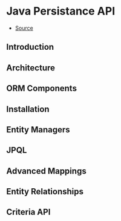 # Java Persistance API

+ [Source](https://www.tutorialspoint.com/jpa/)

## Introduction
## Architecture
## ORM Components
## Installation
## Entity Managers
## JPQL
## Advanced Mappings
## Entity Relationships
## Criteria API
